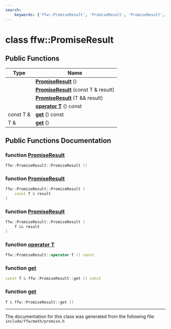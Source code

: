 ```yaml
---
search:
    keywords: ['ffw::PromiseResult', 'PromiseResult', 'PromiseResult', 'PromiseResult', 'operator T', 'get', 'get']
---
```


# class ffw::PromiseResult

## Public Functions

|Type|Name|
|-----|-----|
||[**PromiseResult**](classffw_1_1_promise_result.md#1ac4944715a710c826c8d4053dbed6ee5a) () |
||[**PromiseResult**](classffw_1_1_promise_result.md#1a1c6d6c85f98a67a7a552021e835b72ad) (const T & result) |
||[**PromiseResult**](classffw_1_1_promise_result.md#1a25fc84c744463a98ff5351d8c8cfc51e) (T && result) |
||[**operator T**](classffw_1_1_promise_result.md#1aac86d7618e73cb7941734b662e478821) () const |
|const T &|[**get**](classffw_1_1_promise_result.md#1ade437c46381dd68c7804f187fb6fd00a) () const |
|T &|[**get**](classffw_1_1_promise_result.md#1a103076e3fc2be490a603a1db6bd909b7) () |


## Public Functions Documentation

### function <a id="1ac4944715a710c826c8d4053dbed6ee5a" href="#1ac4944715a710c826c8d4053dbed6ee5a">PromiseResult</a>

```cpp
ffw::PromiseResult::PromiseResult ()
```



### function <a id="1a1c6d6c85f98a67a7a552021e835b72ad" href="#1a1c6d6c85f98a67a7a552021e835b72ad">PromiseResult</a>

```cpp
ffw::PromiseResult::PromiseResult (
    const T & result
)
```



### function <a id="1a25fc84c744463a98ff5351d8c8cfc51e" href="#1a25fc84c744463a98ff5351d8c8cfc51e">PromiseResult</a>

```cpp
ffw::PromiseResult::PromiseResult (
    T && result
)
```



### function <a id="1aac86d7618e73cb7941734b662e478821" href="#1aac86d7618e73cb7941734b662e478821">operator T</a>

```cpp
ffw::PromiseResult::operator T () const
```



### function <a id="1ade437c46381dd68c7804f187fb6fd00a" href="#1ade437c46381dd68c7804f187fb6fd00a">get</a>

```cpp
const T & ffw::PromiseResult::get () const
```



### function <a id="1a103076e3fc2be490a603a1db6bd909b7" href="#1a103076e3fc2be490a603a1db6bd909b7">get</a>

```cpp
T & ffw::PromiseResult::get ()
```





----------------------------------------
The documentation for this class was generated from the following file: `include/ffw/math/promise.h`
